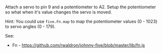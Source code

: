 Attach a servo to pin 9 and a potentiometer to A2. Setup the potentiometer so what when it's value changes the servo is moved.

Hint: You could use `five.Fn.map` to map the potentiometer values (0 - 1023) to servo angles (0 - 179).

See:
- Fn - https://github.com/rwaldron/johnny-five/blob/master/lib/fn.js

